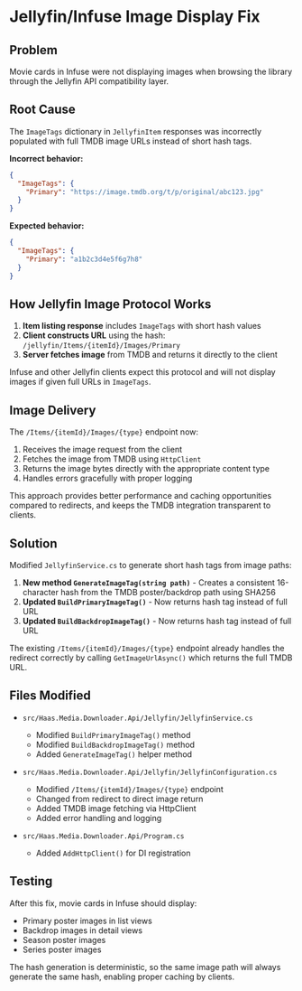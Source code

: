 # Jellyfin/Infuse Image Display Fix

## Problem

Movie cards in Infuse were not displaying images when browsing the library through the Jellyfin API compatibility layer.

## Root Cause

The `ImageTags` dictionary in `JellyfinItem` responses was incorrectly populated with full TMDB image URLs instead of short hash tags.

**Incorrect behavior:**
```json
{
  "ImageTags": {
    "Primary": "https://image.tmdb.org/t/p/original/abc123.jpg"
  }
}
```

**Expected behavior:**
```json
{
  "ImageTags": {
    "Primary": "a1b2c3d4e5f6g7h8"
  }
}
```

## How Jellyfin Image Protocol Works

1. **Item listing response** includes `ImageTags` with short hash values
2. **Client constructs URL** using the hash: `/jellyfin/Items/{itemId}/Images/Primary`
3. **Server fetches image** from TMDB and returns it directly to the client

Infuse and other Jellyfin clients expect this protocol and will not display images if given full URLs in `ImageTags`.

## Image Delivery

The `/Items/{itemId}/Images/{type}` endpoint now:
1. Receives the image request from the client
2. Fetches the image from TMDB using `HttpClient`
3. Returns the image bytes directly with the appropriate content type
4. Handles errors gracefully with proper logging

This approach provides better performance and caching opportunities compared to redirects, and keeps the TMDB integration transparent to clients.

## Solution

Modified `JellyfinService.cs` to generate short hash tags from image paths:

1. **New method `GenerateImageTag(string path)`** - Creates a consistent 16-character hash from the TMDB poster/backdrop path using SHA256
2. **Updated `BuildPrimaryImageTag()`** - Now returns hash tag instead of full URL
3. **Updated `BuildBackdropImageTag()`** - Now returns hash tag instead of full URL

The existing `/Items/{itemId}/Images/{type}` endpoint already handles the redirect correctly by calling `GetImageUrlAsync()` which returns the full TMDB URL.

## Files Modified

- `src/Haas.Media.Downloader.Api/Jellyfin/JellyfinService.cs`
  - Modified `BuildPrimaryImageTag()` method
  - Modified `BuildBackdropImageTag()` method
  - Added `GenerateImageTag()` helper method

- `src/Haas.Media.Downloader.Api/Jellyfin/JellyfinConfiguration.cs`
  - Modified `/Items/{itemId}/Images/{type}` endpoint
  - Changed from redirect to direct image return
  - Added TMDB image fetching via HttpClient
  - Added error handling and logging

- `src/Haas.Media.Downloader.Api/Program.cs`
  - Added `AddHttpClient()` for DI registration

## Testing

After this fix, movie cards in Infuse should display:
- Primary poster images in list views
- Backdrop images in detail views
- Season poster images
- Series poster images

The hash generation is deterministic, so the same image path will always generate the same hash, enabling proper caching by clients.

